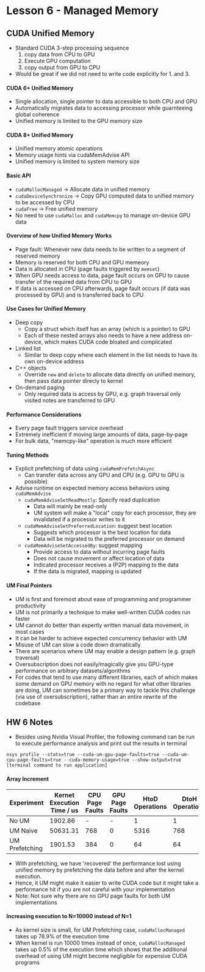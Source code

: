 # Lesson 6 - Managed Memory

## CUDA Unified Memory

- Standard CUDA 3-step processing sequence
  1. copy data from CPU to GPU
  2. Execute GPU computation
  3. copy output from GPU to CPU
- Would be great if we did not need to write code explicitly for 1. and 3.

#### CUDA 6+ Unified Memory

- Single allocation, single pointer to data accessible to both CPU and GPU
- Automatically migrates data to accessing processor while guarnteeing global coherence
- Unified memory is limited to the GPU memory size

#### CUDA 8+ Unified Memory

- Unified memory atomic operations
- Memory usage hints via cudaMemAdvise API
- Unified memory is limited to system memory size

#### Basic API

- `cudaMallocManaged` -> Allocate data in unified memory
- `cudaDeviceSynchronize` -> Copy GPU computed data to unified memory to be accessed by CPU
- `cudaFree` -> Free unified memory
- No need to use `cudaMalloc` and `cudaMemcpy` to manage on-device GPU data

#### Overview of how Unified Memory Works

- Page fault: Whenever new data needs to be written to a segment of reserved memory
- Memory is reserved for both CPU and GPU memeory
- Data is allocated in CPU (page faults triggered by `memset`)
- When GPU needs access to data, page fault occurs on GPU to cause transfer of the required data from CPU to GPU
- If data is accessed on CPU afterwards, page fault occurs (if data was processed by GPU) and is transferred back to CPU

#### Use Cases for Unified Memory

- Deep copy
  - Copy a struct which itself has an array (which is a pointer) to GPU
  - Each of these nested arrays also needs to have a new address on-device, which makes CUDA code bloated and complicated
- Linked list
  - Similar to deep copy where each element in the list needs to have its own on-device address
- C++ objects
  - Override `new` and `delete` to allocate data directly on unified memory, then pass data pointer direcly to kernel
- On-demand paging
  - Only required data is access by GPU, e.g. graph traversal only visited notes are transferred to GPU

#### Performance Considerations

- Every page fault triggers service overhead
- Extremely inefficient if moving large amounts of data, page-by-page
- For bulk data, "memcpy-like" operation is much more efficient

#### Tuning Methods
- Explicit prefetching of data using `cudaMemPrefetchAsync`
  - Can transfer data across any GPU and CPU (e.g. GPU to GPU is possible)
- Advise runtime on expected memory access behaviors using `cudaMemAdvise`
  - `cudaMemAdviseSetReadMostly`: Specify read duplication
    - Data will mainly be read-only
    - UM system will make a "local" copy for each processor, they are invalidated if a processor writes to it
  - `cudaMemAdviseSetPreferredLocation`: suggest best location
    - Suggests which processor is the best location for data
    - Data will be migrated to the preferred processor on demand
  - `cudaMemAdviseSetAccessedBy`: suggest mapping
    - Provide access to data without incurring page faults
    - Does not cause movement or affect location of data
    - Indicated processor receives a (P2P) mapping to the data
    - If the data is migrated, mapping is updated

#### UM Final Pointers

- UM is first and foremost about ease of programming and programmer productivity
- UM is not primarily a technique to make well-written CUDA codes run faster
- UM cannot do better than expertly written manual data movement, in most cases
- It can be harder to achieve expected concurrency behavior with UM
- Misuse of UM can slow a code down dramatically
- There are scenarios where UM may enable a design pattern (e.g. graph traversal)
- Oversubscription does not easily/magically give you GPU-type performance on arbitrary datasets/algorithms
- For codes that tend to use many different libraries, each of which makes some demand on GPU memory with no regard for what other libraries are doing, UM can sometimes be a primary way to tackle this challenge (via use of oversubscription), rather than an entire rewrite of the codebase

## HW 6 Notes

- Besides using Nvidia Visual Profiler, the following command can be run to execute performance analysis and print out the results in terminal

```shell
nsys profile --stats=true --cuda-um-gpu-page-faults=true --cuda-um-cpu-page-faults=true --cuda-memory-usage=true --show-output=true [terminal command to run application]
```

#### Array Increment

| Experiment     | Kernet Execution Time / us | CPU Page Faults | GPU Page Faults | HtoD Operations | DtoH Operations |
| -------------- | -------------------------- | --------------- |---------------- | --------------- | --------------- |
| No UM          |         1902.86            |        -        |        -        |        1        |        1        |
| UM Naive       |         50631.31           |       768       |        0        |        5316     |        768      |
| UM Prefetching |         1901.53            |       384       |        0        |        64       |        64       |

- With prefetching, we have 'recovered' the performance lost using unified memory by prefetching the data before and after the kernel execution.
- Hence, it UM might make it easier to write CUDA code but it might take a performance hit if you are not careful with your implementation
- Note: Not sure why there are no GPU page faults for both UM implementations

#### Increasing execution to N=10000 instead of N=1

- As kernel size is small, for UM Prefetching case, `cudaMallocManaged` takes up 78.9% of the execution time
- When kernel is run 10000 times instead of once, `cudaMallocManaged` takes up 0.5% of the execution time which shows that the additional overhead of using UM might become negligible for expensive CUDA programs
